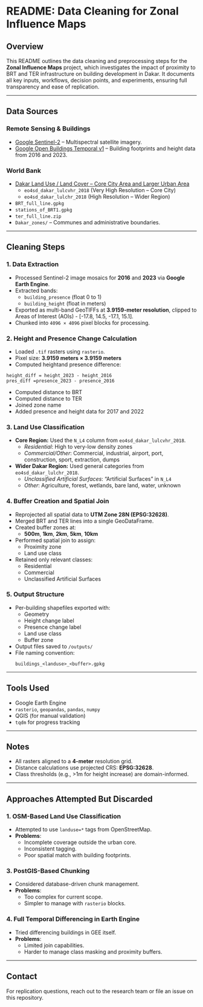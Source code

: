 # README: Data Cleaning for Zonal Influence Maps

## Overview

This README outlines the data cleaning and preprocessing steps for the **Zonal Influence Maps** project, which investigates the impact of proximity to BRT and TER infrastructure on building development in Dakar. It documents all key inputs, workflows, decision points, and experiments, ensuring full transparency and ease of replication.

---

## Data Sources

### Remote Sensing & Buildings
- [Google Sentinel-2](https://developers.google.com/earth-engine/datasets/catalog/COPERNICUS_S2) – Multispectral satellite imagery.
- [Google Open Buildings Temporal v1](https://developers.google.com/maps/documentation/open-buildings/overview) – Building footprints and height data from 2016 and 2023.

### World Bank
- [Dakar Land Use / Land Cover – Core City Area and Larger Urban Area](https://datacatalog.worldbank.org/search/dataset/0038978/Dakar--Senegal----Land-Use---Land-Cover--Core-City-Area-and-Larger-Urban-Area-)
  - `eo4sd_dakar_lulcvhr_2018` (Very High Resolution – Core City)
  - `eo4sd_dakar_lulchr_2018` (High Resolution – Wider Region)
- `BRT_full_line.gpkg`
- `stations_of_BRT1.gpkg`
- `ter_full_line.zip`
- `Dakar_zones/` – Communes and administrative boundaries.

---

## Cleaning Steps

### 1. Data Extraction
- Processed Sentinel-2 image mosaics for **2016** and **2023** via **Google Earth Engine**.
- Extracted bands:
  - `building_presence` (float 0 to 1)
  - `building_height` (float in meters)
- Exported as multi-band GeoTIFFs at **3.9159-meter resolution**, clipped to Areas of Interest (AOIs) - [-17.8, 14.5, -17.1, 15.1].
- Chunked into `4096 × 4096` pixel blocks for processing.

### 2. Height and Presence Change Calculation
- Loaded `.tif` rasters using `rasterio`.
- Pixel size: **3.9159 meters × 3.9159 meters**
- Computed heightand presence difference:

```
height_diff = height_2023 - height_2016
pres_diff =presence_2023 - presence_2016
```
- Computed distance to BRT
- Computed distance to TER
- Joined zone name
- Added presence and height data for 2017 and 2022



### 3. Land Use Classification
- **Core Region:** Used the `N_L4` column from `eo4sd_dakar_lulcvhr_2018`.
  - *Residential*: High to very-low density zones
  - *Commercial/Other*: Commercial, industrial, airport, port, construction, sport, extraction, dumps
- **Wider Dakar Region:** Used general categories from `eo4sd_dakar_lulchr_2018`.
  - *Unclassified Artificial Surfaces*: “Artificial Surfaces” in `N_L4`
  - *Other*: Agriculture, forest, wetlands, bare land, water, unknown

### 4. Buffer Creation and Spatial Join
- Reprojected all spatial data to **UTM Zone 28N (EPSG:32628)**.
- Merged BRT and TER lines into a single GeoDataFrame.
- Created buffer zones at:
  - **500m**, **1km**, **2km**, **5km**, **10km**
- Performed spatial join to assign:
  - Proximity zone
  - Land use class
- Retained only relevant classes:
  - Residential
  - Commercial
  - Unclassified Artificial Surfaces

### 5. Output Structure
- Per-building shapefiles exported with:
  - Geometry
  - Height change label
  - Presence change label
  - Land use class
  - Buffer zone
- Output files saved to `/outputs/`
- File naming convention:  
  ```
  buildings_<landuse>_<buffer>.gpkg
  ```

---

## Tools Used

- Google Earth Engine
- `rasterio`, `geopandas`, `pandas`, `numpy`
- QGIS (for manual validation)
- `tqdm` for progress tracking

---

## Notes

- All rasters aligned to a **4-meter** resolution grid.
- Distance calculations use projected CRS: **EPSG:32628**.
- Class thresholds (e.g., >1m for height increase) are domain-informed.

---

## Approaches Attempted But Discarded

### 1. OSM-Based Land Use Classification
- Attempted to use `landuse=*` tags from OpenStreetMap.
- **Problems**:
  - Incomplete coverage outside the urban core.
  - Inconsistent tagging.
  - Poor spatial match with building footprints.


### 3. PostGIS-Based Chunking
- Considered database-driven chunk management.
- **Problems**:
  - Too complex for current scope.
  - Simpler to manage with `rasterio` blocks.

### 4. Full Temporal Differencing in Earth Engine
- Tried differencing buildings in GEE itself.
- **Problems**:
  - Limited join capabilities.
  - Harder to manage class masking and proximity buffers.

---

## Contact

For replication questions, reach out to the research team or file an issue on this repository.
